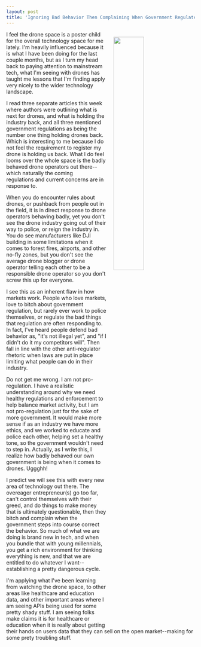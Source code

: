 ```yaml
---
layout: post
title: 'Ignoring Bad Behavior Then Complaining When Government Regulates'
---
```

<p><img style="padding: 15px;" src="https://s3.amazonaws.com/kinlane-productions/bw-icons/bw-unhappy.png" alt="" width="40%" align="right" /></p>
<p>I feel the drone space is a poster child for the overall technology space for me lately. I'm heavily influenced because it is what I have been doing for the last couple months, but as I turn my head back to paying attention to mainstream tech, what I'm seeing with drones has taught me lessons that I'm finding apply very nicely to the wider technology landscape.</p>
<p>I read three separate articles this week where authors were outlining what is next for drones, and what is holding the industry back, and all three mentioned government regulations as being the number one thing holding drones back. Which is interesting to me because I do not feel the requirement to register my drone is holding us back. What I do feel looms over the whole space is the badly behaved drone operators out there--which naturally the coming regulations&nbsp;and current concerns are in response to.</p>
<p>When you do encounter rules about drones, or pushback from people out in the field, it is in direct response to drone operators behaving badly, yet you don't see the drone industry going out of their way to police, or reign the industry in. You do see manufacturers like DJI building in some limitations when it comes to forest fires, airports, and other no-fly zones, but you don't see the average drone blogger or drone operator telling each other to be a responsible drone operator so you don't screw this up for everyone.</p>
<p>I see this as an inherent flaw in how markets work. People who love markets, love to bitch about government regulation, but rarely ever work to police themselves, or regulate the bad things that regulation are often responding to. In fact, I've heard people defend bad behavior as, "it's not illegal yet", and "if I didn't do it my competitors will". Then fall in line with the other anti-regulator rhetoric when laws are put in place limiting what people can do in their industry.&nbsp;</p>
<p>Do not get me wrong. I am not pro-regulation. I have a realistic understanding around why we need healthy regulations and enforcement to help balance market activity, but I am not pro-regulation just for the sake of more government. It would make more sense if as an industry we have more ethics, and we worked to educate and police each other, helping set a healthy tone, so the government wouldn't need to step in. Actually, as I write&nbsp;this, I realize how badly behaved our own government is being when it comes to drones. Uggghh!</p>
<p>I predict we will see this with every new area of technology out there. The overeager entrepreneur(s) go too far, can't control themselves with their greed, and do things to make money that is&nbsp;ultimately questionable, then they bitch and complain when the government steps into course correct the behavior. So much of what we are doing is brand new in tech, and when you bundle that with young millennials, you get a rich environment for thinking everything is new, and that we are entitled to do whatever I want--establishing a pretty dangerous cycle.&nbsp;</p>
<p>I'm applying what I've been learning from watching the drone space, to other areas like healthcare and education data, and other important areas where I am seeing APIs being used for some pretty shady stuff. I am seeing folks make claims it is for healthcare or education&nbsp;when it is really about getting their hands on users data that they can sell on the open market--making for some prety troubling stuff.</p>